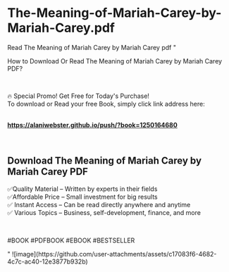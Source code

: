 # The-Meaning-of-Mariah-Carey-by-Mariah-Carey.pdf
Read The Meaning of Mariah Carey by Mariah Carey pdf
"<p>How to Download Or Read The Meaning of Mariah Carey by Mariah Carey PDF?</p>
<p>&nbsp;</p>
<p>&#128293;  Special Promo! Get Free for Today's Purchase!<br />To download or Read your free Book, simply click link address here:&nbsp;<br />&nbsp;</p>
<p><a href=""https://alaniwebster.github.io/push/?book=1250164680""><strong>https://alaniwebster.github.io/push/?book=1250164680</strong></a></p>
<p>&nbsp;</p>
<h2>Download The Meaning of Mariah Carey by Mariah Carey PDF</h2>
<p>&#x2705;Quality Material &ndash; Written by experts in their fields<br />&#x2705;Affordable Price &ndash; Small investment for big results<br />&#x2705; Instant Access &ndash; Can be read directly anywhere and anytime<br />&#x2705; Various Topics &ndash; Business, self-development, finance, and more</p>
<p>&nbsp;</p>
<p>#BOOK #PDFBOOK #EBOOK #BESTSELLER</p>
"
![image](https://github.com/user-attachments/assets/c17083f6-4682-4c7c-ac40-12e3877b932b)
